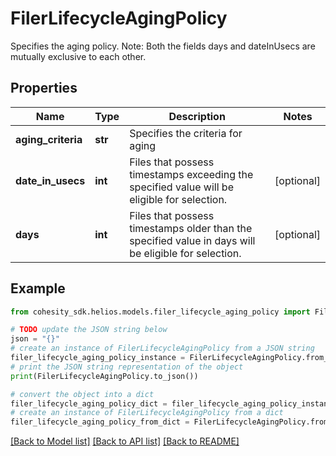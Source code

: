 # FilerLifecycleAgingPolicy

Specifies the aging policy. Note: Both the fields days and dateInUsecs are mutually exclusive to each other.

## Properties

Name | Type | Description | Notes
------------ | ------------- | ------------- | -------------
**aging_criteria** | **str** | Specifies the criteria for aging | 
**date_in_usecs** | **int** | Files that possess timestamps exceeding the specified value will be eligible for selection. | [optional] 
**days** | **int** | Files that possess timestamps older than the specified value in days will be eligible for selection. | [optional] 

## Example

```python
from cohesity_sdk.helios.models.filer_lifecycle_aging_policy import FilerLifecycleAgingPolicy

# TODO update the JSON string below
json = "{}"
# create an instance of FilerLifecycleAgingPolicy from a JSON string
filer_lifecycle_aging_policy_instance = FilerLifecycleAgingPolicy.from_json(json)
# print the JSON string representation of the object
print(FilerLifecycleAgingPolicy.to_json())

# convert the object into a dict
filer_lifecycle_aging_policy_dict = filer_lifecycle_aging_policy_instance.to_dict()
# create an instance of FilerLifecycleAgingPolicy from a dict
filer_lifecycle_aging_policy_from_dict = FilerLifecycleAgingPolicy.from_dict(filer_lifecycle_aging_policy_dict)
```
[[Back to Model list]](../README.md#documentation-for-models) [[Back to API list]](../README.md#documentation-for-api-endpoints) [[Back to README]](../README.md)


